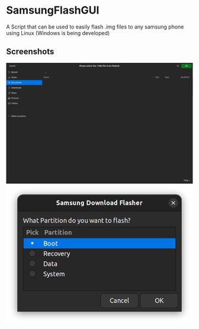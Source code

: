 # SamsungFlashGUI
A Script that can be used to easily flash .img files to any samsung phone using Linux (Windows is being developed)
## Screenshots
<img src="Images/FileSelect.png" width="600px" > <img src="Images/SelectPart.png" width="600px" >

